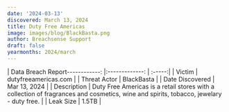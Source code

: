 ```yaml
---
date: '2024-03-13'
discovered: March 13, 2024
title: Duty Free Americas
image: images/blog/BlackBasta.png
author: Breachsense Support
draft: false
yearmonths: 2024/march
---
```


| Data Breach Report------------:     |:-------------:    | :-----:|
| Victim      | dutyfreeamericas.com      | 
| Threat Actor      | BlackBasta      | 
| Date Discovered      | Mar 13, 2024      | 
| Description      | Duty Free Americas is a retail stores with a collection of fragrances and cosmetics, wine and spirits, tobacco, jewelary - duty free.      | 
| Leak Size      | 1.5TB      | 

